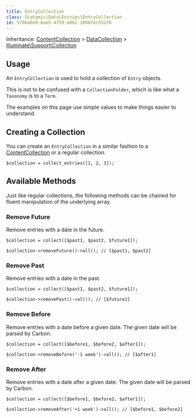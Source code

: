 ```yaml
---
title: EntryCollection
class: Statamic\Data\Entries\EntryCollection
id: 5796a6e9-8ae5-4759-a962-10987ec552fb
---
```

Inheritance: [ContentCollection][contentcollection] > [DataCollection][datacollection] > [Illuminate\Support\Collection](https://laravel.com/docs/5.1/collections)

## Usage

An `EntryCollection` is used to hold a collection of `Entry` objects.

This is not to be confused with a `CollectionFolder`, which is like what a `Taxonomy` is to a `Term`.

The examples on this page use simple values to make things easier to understand.

## Creating a Collection

You can create an `EntryCollection` in a similar fashion to a [ContentCollection][contentcollection] or a regular collection.

```
$collection = collect_entries([1, 2, 3]);
```

## Available Methods

Just like regular collections, the following methods can be chained for fluent manipulation of the underlying array.

### Remove Future

Remove entries with a date in the future.

```
$collection = collect([$past1, $past2, $future1]);

$collection->removeFuture()->all(); // [$past1, $past2]
```

### Remove Past

Remove entries with a date in the past.

```
$collection = collect([$past1, $past2, $future1]);

$collection->removePast()->all(); // [$future1]
```

### Remove Before

Remove entries with a date before a given date. The given date will be parsed by Carbon.

```
$collection = collect([$before1, $before2, $after1]);

$collection->removeBefore('-1 week')->all(); // [$after1]
```

### Remove After

Remove entries with a date after a given date. The given date will be parsed by Carbon.

```
$collection = collect([$before1, $before2, $after1]);

$collection->removeAfter('+1 week')->all(); // [$before1, $before2]
```


[contentcollection]: /addons/api/contentcollection
[datacollection]: /addons/api/datacollection
